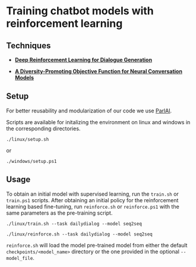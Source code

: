 # Training chatbot models with reinforcement learning

## Techniques

- **[Deep Reinforcement Learning for Dialogue Generation](https://arxiv.org/abs/1606.01541)**

- **[A Diversity-Promoting Objective Function for Neural Conversation Models](https://arxiv.org/pdf/1510.03055v2.pdf)**

## Setup

For better reusability and modularization of our code we use [ParlAI](http://www.parl.ai/).

Scripts are available for initalizing the environment on linux and windows in the corresponding directories.

```
./linux/setup.sh
```

or

```
./windows/setup.ps1
```

## Usage

To obtain an initial model with supervised learning, run the ``train.sh`` or ``train.ps1`` scripts. After obtaining an initial policy for the reinforcement learning based fine-tuning, run ``reinforce.sh`` or ``reinforce.ps1`` with the same parameters as the pre-training script.

```
./linux/train.sh --task dailydialog --model seq2seq
```

```
./linux/reinforce.sh --task dailydialog --model seq2seq
```

``reinforce.sh`` will load the model pre-trained model from either the default ``checkpoints/<model_name>`` directory or the one provided in the optional ``--model_file``.
